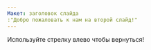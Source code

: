 ```yaml
---
Макет: заголовок слайда
:"Добро пожаловать к нам на второй слайд!"
---
```

Используйте стрелку влево чтобы вернуться!
